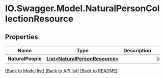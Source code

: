 # IO.Swagger.Model.NaturalPersonCollectionResource
## Properties

Name | Type | Description | Notes
------------ | ------------- | ------------- | -------------
**NaturalPeople** | [**List&lt;NaturalPersonResource&gt;**](NaturalPersonResource.md) |  | [optional] 

[[Back to Model list]](../README.md#documentation-for-models) [[Back to API list]](../README.md#documentation-for-api-endpoints) [[Back to README]](../README.md)

